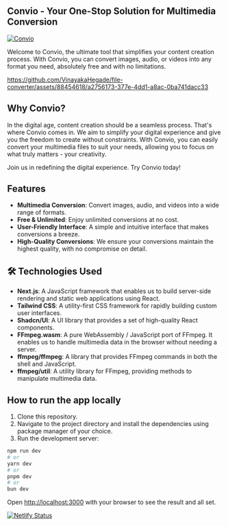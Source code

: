 ## Convio - Your One-Stop Solution for Multimedia Conversion
[![Convio](https://img.shields.io/badge/Tryit-(here)-blue.svg)](https://convio.netlify.app)

Welcome to Convio, the ultimate tool that simplifies your content creation process. With Convio, you can convert images, audio, or videos into any format you need, absolutely free and with no limitations.

https://github.com/VinayakaHegade/file-converter/assets/88454618/a2756173-377e-4dd1-a8ac-0ba741dacc33

## Why Convio?

In the digital age, content creation should be a seamless process. That's where Convio comes in. We aim to simplify your digital experience and give you the freedom to create without constraints. With Convio, you can easily convert your multimedia files to suit your needs, allowing you to focus on what truly matters - your creativity.

Join us in redefining the digital experience. Try Convio today!

## Features

- **Multimedia Conversion**: Convert images, audio, and videos into a wide range of formats.
- **Free & Unlimited**: Enjoy unlimited conversions at no cost.
- **User-Friendly Interface**: A simple and intuitive interface that makes conversions a breeze.
- **High-Quality Conversions**: We ensure your conversions maintain the highest quality, with no compromise on detail.

## 🛠 Technologies Used
- **Next.js**: A JavaScript framework that enables us to build server-side rendering and static web applications using React.
- **Tailwind CSS**: A utility-first CSS framework for rapidly building custom user interfaces.
- **Shadcn/UI**: A UI library that provides a set of high-quality React components.
- **FFmpeg.wasm**: A pure WebAssembly / JavaScript port of FFmpeg. It enables us to handle multimedia data in the browser without needing a server.
- **ffmpeg/ffmpeg**: A library that provides FFmpeg commands in both the shell and JavaScript.
- **ffmpeg/util**: A utility library for FFmpeg, providing methods to manipulate multimedia data.



## How to run the app locally

1. Clone this repository.
2. Navigate to the project directory and install the dependencies using package manager of your choice.
3. Run the development server:

```bash
npm run dev
# or
yarn dev
# or
pnpm dev
# or
bun dev
```

Open [http://localhost:3000](http://localhost:3000) with your browser to see the result and all set.


[![Netlify Status](https://api.netlify.com/api/v1/badges/70c3a411-bafe-4833-87f3-a3c9daafac6e/deploy-status)](https://app.netlify.com/sites/convio/deploys)
